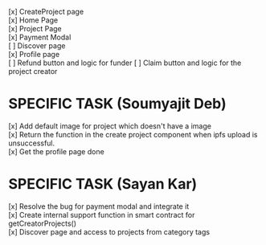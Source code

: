  [x] CreateProject page  
 [x] Home Page  
 [x] Project Page  
 [x] Payment Modal  
 [ ] Discover page  
 [x] Profile page  
 [ ] Refund button and logic for funder
 [ ] Claim button and logic for the project creator  


 # SPECIFIC TASK (Soumyajit Deb)

 [x] Add default image for project which doesn't have a image  
 [x] Return the function in the create project component when ipfs upload is unsuccessful.   
 [x] Get the profile page done  

 # SPECIFIC TASK (Sayan Kar)

 [x] Resolve the bug for payment modal and integrate it  
 [x] Create internal support function in smart contract for getCreatorProjects()  
 [x] Discover page and access to projects from category tags